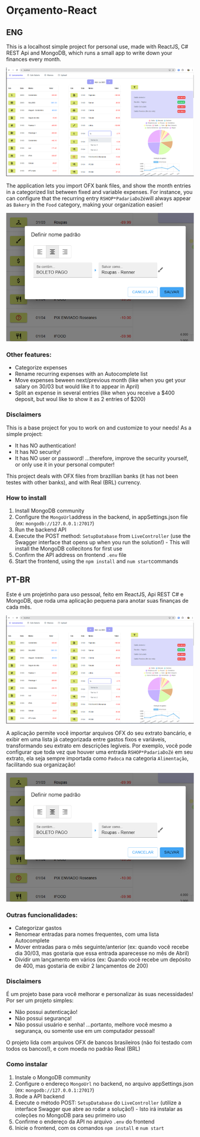 # Orçamento-React

## ENG

This is a localhost simple project for personal use, made with ReactJS, C# REST Api and MongoDB, which runs a small app to write down your finances every month.

![App Image](files/screenshot1.png)

The application lets you import OFX bank files, and show the month entries in a categorized list between fixed and variable expenses. For instance, you can configure that the recurring entry `RSHOP*PadariaDoZé`will always appear as `Bakery` in the `Food` category, making your organization easier!

![App Image](files/screenshot2.png)

### Other features:
- Categorize expenses
- Rename recurring expenses with an Autocomplete list
- Move expenses beween next/previous month (like when you get your salary on 30/03 but would like it to appear in April)
- Split an expense in several entries (like when you receive a $400 deposit, but woul like to show it as 2 entries of $200)


### Disclaimers

This is a base project for you to work on and customize to your needs!
As a simple project:
- It has NO authentication!
- It has NO security!
- It has NO user or password!
...therefore, improve the security yourself, or only use it in your personal computer!

This project deals with OFX files from brazillian banks (it has not been testes with other banks), and with Real (BRL) currency.

### How to install

1. Install MongoDB community
2. Configure the `MongoUrl`address in the backend, in appSettings.json file (ex: `mongodb://127.0.0.1:27017`)
3. Run the backend API
4. Execute the POST method:  `SetupDatabase` from `LiveController` (use the Swagger interface that opens up when you run the solution!) - This will install the MongoDB collecitons for first use
5. Confirm the API address on frontend `.env` file
6. Start the frontend, using the `npm install` and `num start`commands


## PT-BR

Este é um projetinho para uso pessoal, feito em ReactJS, Api REST C# e MongoDB, que roda uma aplicação pequena para anotar suas finanças de cada mês.

![App Image](files/screenshot1.png)

A aplicação permite você importar arquivos OFX do seu extrato bancário, e exibir em uma lista já categorizada entre gastos fixos e variáveis, transformando seu extrato em descrições legíveis. Por exemplo, você pode configurar que toda vez que houver uma entrada `RSHOP*PadariaDoZé` em seu extrato, ela seja sempre importada como `Padoca` na categoria `Alimentação`, facilitando sua organização!

![App Image](files/screenshot2.png)

### Outras funcionalidades:
- Categorizar gastos
- Renomear entradas para nomes frequentes, com uma lista Autocomplete
- Mover entradas para o mês seguinte/anterior (ex: quando você recebe dia 30/03, mas gostaria que essa entrada aparecesse no mês de Abril)
- Dividir um lançamento em vários (ex: Quando você recebe um depósito de 400, mas gostaria de exibir 2 lançamentos de 200)


### Disclaimers

É um projeto base para você melhorar e personalizar às suas necessidades!
Por ser um projeto simples:
- Não possui autenticação!
- Não possui segurança!
- Não possui usuário e senha!
...portanto, melhore você mesmo a segurança, ou somente use em um computador pessoal!

O projeto lida com arquivos OFX de bancos brasileiros (não foi testado com todos os bancos!), e com moeda no padrão Real (BRL)

### Como instalar

1. Instale o MongoDB community
2. Configure o endereço `MongoUrl` no backend, no arquivo appSettings.json (ex: `mongodb://127.0.0.1:27017`)
3. Rode a API backend
4. Execute o método POST:  `SetupDatabase` do `LiveController` (utilize a interface Swagger que abre ao rodar a solução!) - Isto irá instalar as coleções no MongoDB para seu primeiro uso
5. Confirme o endereço da API no arquivo `.env` do frontend
6. Inicie o frontend, com os comandos `npm install` e `num start`


